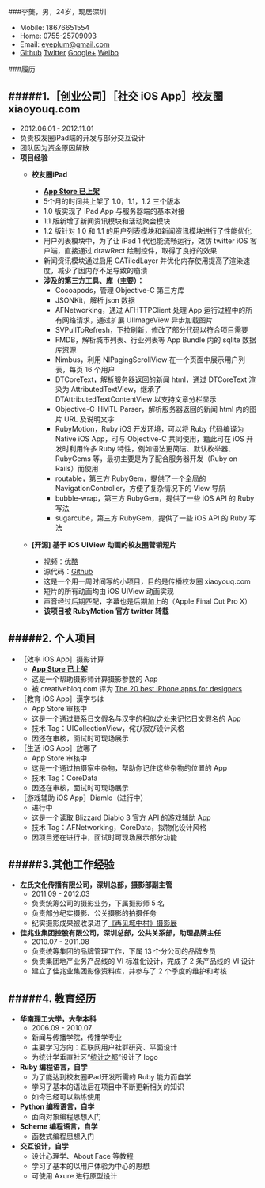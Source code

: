 ###李龑，男，24岁，现居深圳

* Mobile: 18676651554
* Home: 0755-25709093
* Email: eyeplum@gmail.com
* [Github](https://github.com/eyeplum)   [Twitter](https://twitter.com/eyeplum)   [Google+](https://plus.google.com/103284151248378359229/)   [Weibo](http://weibo.com/eyeplum)


###履历


#####1.［创业公司］［社交 iOS App］校友圈 xiaoyouq.com
---
* 2012.06.01 - 2012.11.01
* 负责校友圈iPad端的开发与部分交互设计
* 团队因为资金原因解散
* __项目经验__
	* __校友圈iPad__
		* [__App Store 已上架__](https://itunes.apple.com/app/xiao-you-quan-zui-zhuan-ye/id555303974?ls=1&mt=8)
		* 5个月的时间共上架了 1.0，1.1，1.2 三个版本
		* 1.0 版实现了 iPad App 与服务器端的基本对接
		* 1.1 版新增了新闻资讯模块和活动聚会模块
		* 1.2 版针对 1.0 和 1.1 的用户列表模块和新闻资讯模块进行了性能优化
		* 用户列表模块中，为了让 iPad 1 代也能流畅运行，效仿 twitter iOS 客户端，直接通过 drawRect 绘制控件，取得了良好的效果
		* 新闻资讯模块通过启用 CATiledLayer 并优化内存使用提高了渲染速度，减少了因内存不足导致的崩溃
		* __涉及的第三方工具、库（主要）：__
			* Cocoapods，管理 Objective-C 第三方库
			* JSONKit，解析 json 数据
			* AFNetworking，通过 AFHTTPClient 处理 App 运行过程中的所有网络请求，通过扩展 UIImageView 异步加载图片
			* SVPullToRefresh，下拉刷新，修改了部分代码以符合项目需要
			* FMDB，解析城市列表、行业列表等 App Bundle 内的 sqlite 数据库资源
			* Nimbus，利用 NIPagingScrollView 在一个页面中展示用户列表，每页 16 个用户
			* DTCoreText，解析服务器返回的新闻 html，通过 DTCoreText 渲染为 AttributedTextView，继承了 DTAttributedTextContentView 以支持文章分栏显示
			* Objective-C-HMTL-Parser，解析服务器返回的新闻 html 内的图片 URL 及说明文字
			* RubyMotion，Ruby iOS 开发环境，可以将 Ruby 代码编译为 Native iOS App，可与 Objective-C 共同使用，籍此可在 iOS 开发时利用许多 Ruby 特性，例如语法更简洁、默认枚举器、RubyGems 等，最初主要是为了配合服务器开发（Ruby on Rails）而使用
			* routable，第三方 RubyGem，提供了一个全局的 NavigationController，方便了复杂情况下的 View 导航
			* bubble-wrap，第三方 RubyGem，提供了一些 iOS API 的 Ruby 写法
			* sugarcube，第三方 RubyGem，提供了一些 iOS API 的 Ruby 写法
	
	
	* __[开源] 基于 iOS UIView 动画的校友圈营销短片__
		* 视频：[优酷](http://v.youku.com/v_show/id_XNDY5MTA0NDA4.html)
		* 源代码：[Github](https://github.com/smartweb/Soulmate)
		* 这是一个用一周时间写的小项目，目的是传播校友圈 xiaoyouq.com
		* 短片的所有动画均由 iOS UIView 动画实现
		* 声音经过后期匹配，字幕也是后期加上的（Apple Final Cut Pro X）
		* __该项目被 RubyMotion 官方 twitter 转载__


#####2. 个人项目
---
* ［效率 iOS App］摄影计算
	* [__App Store 已上架__](https://itunes.apple.com/us/app/photocalculator/id517131450?ls=1&mt=8)
	* 这是一个帮助摄影师计算摄影参数的 App
	* 被 creativebloq.com 评为 [The 20 best iPhone apps for designers](http://www.creativebloq.com/design-tools/20-useful-iphone-apps-designers-812522?page=1)
* ［教育 iOS App］漢字ちは
	* App Store 审核中
	* 这是一个通过联系日文假名与汉字的相似之处来记忆日文假名的 App
	* 技术 Tag：UICollectionView，侘び寂び设计风格
	* 因还在审核，面试时可现场展示
* ［生活 iOS App］放哪了
	* App Store 审核中
	* 这是一个通过拍摄家中杂物，帮助你记住这些杂物的位置的 App
	* 技术 Tag：CoreData
	* 因还在审核，面试时可现场展示
* ［游戏辅助 iOS App］Diamlo（进行中）
	* 进行中
	* 这是一个读取 Blizzard Diablo 3 [官方 API](http://blizzard.github.com/d3-api-docs/) 的游戏辅助 App
	* 技术 Tag：AFNetworking，CoreData，拟物化设计风格
	* 因项目还在进行中，面试时可现场展示部分功能

#####3.其他工作经验
---
* __左氏文化传播有限公司，深圳总部，摄影部副主管__
	* 2011.09 - 2012.03
	* 负责统筹公司的摄影业务，下属摄影师 5 名
	* 负责部分纪实摄影、公关摄影的拍摄任务
	* 纪实摄影成果被收录进了[《再见城中村》摄影展](http://www.douban.com/event/17319068/)
* __佳兆业集团控股有限公司，深圳总部，公共关系部，助理品牌主任__
	* 2010.07 - 2011.08
	* 负责统筹集团的品牌管理工作，下属 13 个分公司的品牌专员
	* 负责集团地产业务产品线的 VI 标准化设计，完成了 2 条产品线的 VI 设计
	* 建立了佳兆业集团影像资料库，并参与了 2 个季度的维护和考核

#####4. 教育经历
---
* __华南理工大学，大学本科__
	* 2006.09 - 2010.07
	* 新闻与传播学院，传播学专业
	* 主要学习方向：互联网用户社群研究、平面设计
	* 为统计学垂直社区“[统计之都](http://cos.name/)”设计了 logo
* __Ruby 编程语言，自学__
	* 为了能达到校友圈iPad开发所需的 Ruby 能力而自学
	* 学习了基本的语法后在项目中不断更新相关的知识
	* 如今已经可以熟练使用
* __Python 编程语言，自学__
	* 面向对象编程思想入门
* __Scheme 编程语言，自学__
	* 函数式编程思想入门
* __交互设计，自学__
	* 设计心理学、About Face 等教程
	* 学习了基本的以用户体验为中心的思想
	* 可使用 Axure 进行原型设计
